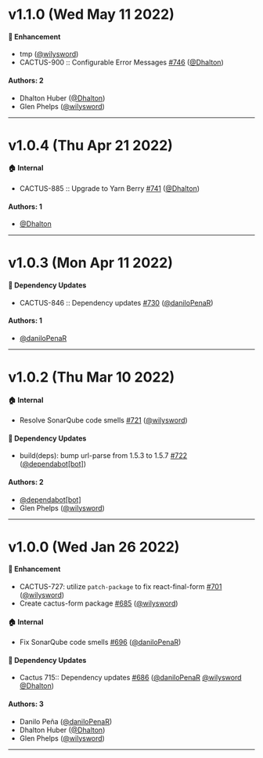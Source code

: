 # v1.1.0 (Wed May 11 2022)

#### 🚀 Enhancement

- tmp ([@wilysword](https://github.com/wilysword))
- CACTUS-900 :: Configurable Error Messages [#746](https://github.com/repaygithub/cactus/pull/746) ([@Dhalton](https://github.com/Dhalton))

#### Authors: 2

- Dhalton Huber ([@Dhalton](https://github.com/Dhalton))
- Glen Phelps ([@wilysword](https://github.com/wilysword))

---

# v1.0.4 (Thu Apr 21 2022)

#### 🏠 Internal

- CACTUS-885 :: Upgrade to Yarn Berry [#741](https://github.com/repaygithub/cactus/pull/741) ([@Dhalton](https://github.com/Dhalton))

#### Authors: 1

- [@Dhalton](https://github.com/Dhalton)

---

# v1.0.3 (Mon Apr 11 2022)

#### 🔩 Dependency Updates

- CACTUS-846 :: Dependency updates [#730](https://github.com/repaygithub/cactus/pull/730) ([@daniloPenaR](https://github.com/daniloPenaR))

#### Authors: 1

- [@daniloPenaR](https://github.com/daniloPenaR)

---

# v1.0.2 (Thu Mar 10 2022)

#### 🏠 Internal

- Resolve SonarQube code smells [#721](https://github.com/repaygithub/cactus/pull/721) ([@wilysword](https://github.com/wilysword))

#### 🔩 Dependency Updates

- build(deps): bump url-parse from 1.5.3 to 1.5.7 [#722](https://github.com/repaygithub/cactus/pull/722) ([@dependabot[bot]](https://github.com/dependabot[bot]))

#### Authors: 2

- [@dependabot[bot]](https://github.com/dependabot[bot])
- Glen Phelps ([@wilysword](https://github.com/wilysword))

---

# v1.0.0 (Wed Jan 26 2022)

#### 🚀 Enhancement

- CACTUS-727: utilize `patch-package` to fix react-final-form [#701](https://github.com/repaygithub/cactus/pull/701) ([@wilysword](https://github.com/wilysword))
- Create cactus-form package [#685](https://github.com/repaygithub/cactus/pull/685) ([@wilysword](https://github.com/wilysword))

#### 🏠 Internal

- Fix SonarQube code smells [#696](https://github.com/repaygithub/cactus/pull/696) ([@daniloPenaR](https://github.com/daniloPenaR))

#### 🔩 Dependency Updates

- Cactus 715:: Dependency updates [#686](https://github.com/repaygithub/cactus/pull/686) ([@daniloPenaR](https://github.com/daniloPenaR) [@wilysword](https://github.com/wilysword) [@Dhalton](https://github.com/Dhalton))

#### Authors: 3

- Danilo Peña ([@daniloPenaR](https://github.com/daniloPenaR))
- Dhalton Huber ([@Dhalton](https://github.com/Dhalton))
- Glen Phelps ([@wilysword](https://github.com/wilysword))

---

